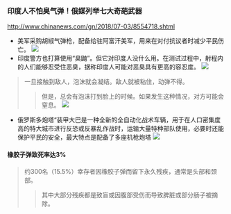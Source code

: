 ### 印度人不怕臭气弹！俄媒列举七大奇葩武器
http://www.chinanews.com/gn/2018/07-03/8554718.shtml
- 美军采购胡椒气弹枪，配备给驻阿富汗美军，用来在对付抗议者时减少平民伤亡。
![](http://www.chinanews.com/cr/2018/0703/3285598000.jpg)
- 印度警方也打算使用“臭鼬”。但它对印度人没什么用。在测试过程中，射程内的人们能够忍受住恶臭，据称印度人可能对恶臭具有更高的容忍度。
![](http://www.chinanews.com/cr/2018/0703/3581851409.jpg)
>一旦接触到敌人，泡沫就会凝结。敌人就被粘住，动弹不得。
>>但是，总会有泡沫打到脸上的时候。如果发生这种情况，对方可能会窒息。
![](http://www.chinanews.com/cr/2018/0703/973360370.jpg)
- 俄罗斯多炮塔“装甲大巴是一种全新的全自动化战术车辆，用于在人口密集度高的特大城市进行反恐或反暴乱作战时，运输大量特种部队使用，必要时还能保护平民的安全，最大特点是配备了多座机枪炮塔
![](http://www.chinanews.com/cr/2018/0703/3834131861.jpg)
#### 橡胶子弹致死率达3%
>约300名（15.5%）幸存者因橡胶子弹而留下永久残疾，通常是头部和颈部。
>>其中大部分残疾都是致盲或因腹部受伤而导致脾脏或部分肠子被摘除。